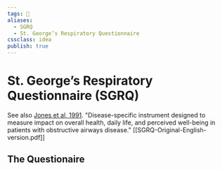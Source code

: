 ```yaml
---
tags: 💨
aliases:
  - SGRQ
  - St. George’s Respiratory Questionnaire
cssclass: idea
publish: true
---
```

# St. George’s Respiratory Questionnaire (SGRQ)
See also [Jones et al, 1991](https://doi.org/10.1164/ajrccm/145.6.1321).
"Disease-specific instrument designed to measure impact on overall health, daily life, and perceived well-being in patients with obstructive airways disease."
[[SGRQ-Original-English-version.pdf]]

## The Questionaire
